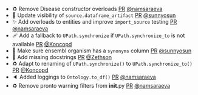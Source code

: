 - ♻️ Remove Disease constructor overloads [PR](https://github.com/laminlabs/bionty/pull/292) [@namsaraeva](https://github.com/namsaraeva)
- 🎨 Update visibility of `source.dataframe_artifact` [PR](https://github.com/laminlabs/bionty/pull/299) [@sunnyosun](https://github.com/sunnyosun)
- ✨ Add overloads to entities and improve `import_source` testing [PR](https://github.com/laminlabs/bionty/pull/273) [@namsaraeva](https://github.com/namsaraeva)
- 🩹 Add a fallback to `UPath.synchronize` if `UPath.synchronize_to` is not available [PR](https://github.com/laminlabs/bionty/pull/297) [@Koncopd](https://github.com/Koncopd)
- 🎨 Make sure ensembl organism has a `synonyms` column [PR](https://github.com/laminlabs/bionty/pull/296) [@sunnyosun](https://github.com/sunnyosun)
- 📝 Add missing docstrings [PR](https://github.com/laminlabs/bionty/pull/294) [@Zethson](https://github.com/Zethson)
- ♻️ Adapt to renaming of `UPath.synchronize()` to `UPath.synchronize_to()` [PR](https://github.com/laminlabs/bionty/pull/291) [@Koncopd](https://github.com/Koncopd)
- 🔈 Added loggings to `Ontology.to_df()` [PR](https://github.com/laminlabs/bionty/pull/288) [@namsaraeva](https://github.com/namsaraeva)
- ♻️ Remove pronto warning filters from **init**.py [PR](https://github.com/laminlabs/bionty/pull/284) [@namsaraeva](https://github.com/namsaraeva)

